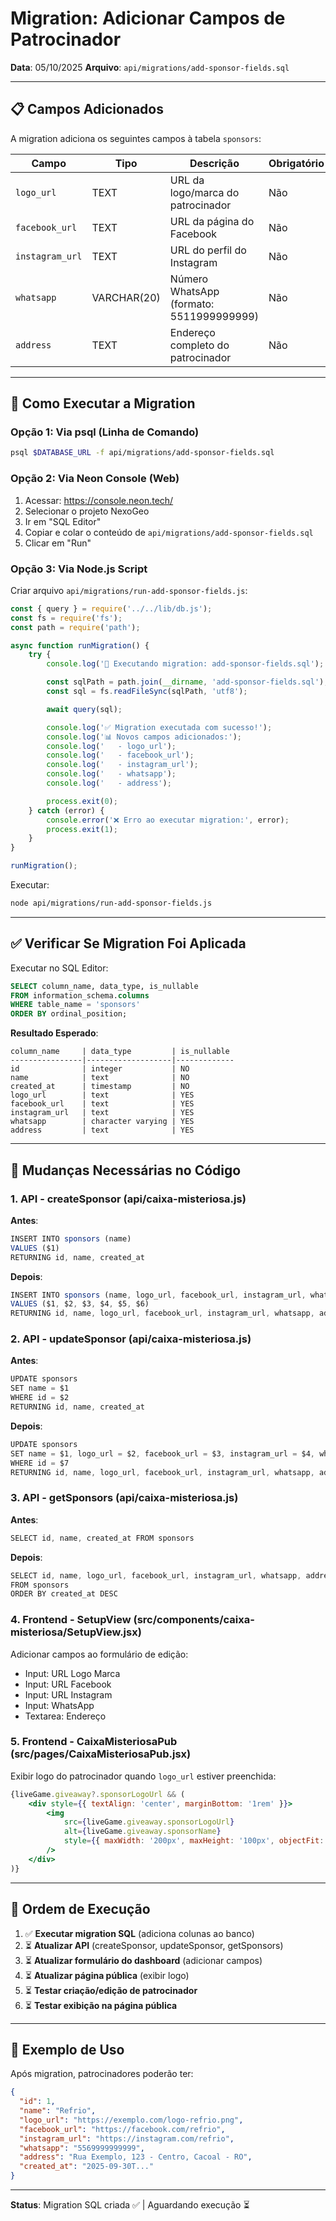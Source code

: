 # Migration: Adicionar Campos de Patrocinador

**Data**: 05/10/2025
**Arquivo**: `api/migrations/add-sponsor-fields.sql`

---

## 📋 Campos Adicionados

A migration adiciona os seguintes campos à tabela `sponsors`:

| Campo | Tipo | Descrição | Obrigatório |
|-------|------|-----------|-------------|
| `logo_url` | TEXT | URL da logo/marca do patrocinador | Não |
| `facebook_url` | TEXT | URL da página do Facebook | Não |
| `instagram_url` | TEXT | URL do perfil do Instagram | Não |
| `whatsapp` | VARCHAR(20) | Número WhatsApp (formato: 5511999999999) | Não |
| `address` | TEXT | Endereço completo do patrocinador | Não |

---

## 🚀 Como Executar a Migration

### **Opção 1: Via psql (Linha de Comando)**

```bash
psql $DATABASE_URL -f api/migrations/add-sponsor-fields.sql
```

### **Opção 2: Via Neon Console (Web)**

1. Acessar: https://console.neon.tech/
2. Selecionar o projeto NexoGeo
3. Ir em "SQL Editor"
4. Copiar e colar o conteúdo de `api/migrations/add-sponsor-fields.sql`
5. Clicar em "Run"

### **Opção 3: Via Node.js Script**

Criar arquivo `api/migrations/run-add-sponsor-fields.js`:

```javascript
const { query } = require('../../lib/db.js');
const fs = require('fs');
const path = require('path');

async function runMigration() {
    try {
        console.log('🚀 Executando migration: add-sponsor-fields.sql');

        const sqlPath = path.join(__dirname, 'add-sponsor-fields.sql');
        const sql = fs.readFileSync(sqlPath, 'utf8');

        await query(sql);

        console.log('✅ Migration executada com sucesso!');
        console.log('📊 Novos campos adicionados:');
        console.log('   - logo_url');
        console.log('   - facebook_url');
        console.log('   - instagram_url');
        console.log('   - whatsapp');
        console.log('   - address');

        process.exit(0);
    } catch (error) {
        console.error('❌ Erro ao executar migration:', error);
        process.exit(1);
    }
}

runMigration();
```

Executar:
```bash
node api/migrations/run-add-sponsor-fields.js
```

---

## ✅ Verificar Se Migration Foi Aplicada

Executar no SQL Editor:

```sql
SELECT column_name, data_type, is_nullable
FROM information_schema.columns
WHERE table_name = 'sponsors'
ORDER BY ordinal_position;
```

**Resultado Esperado**:
```
column_name     | data_type         | is_nullable
----------------|-------------------|-------------
id              | integer           | NO
name            | text              | NO
created_at      | timestamp         | NO
logo_url        | text              | YES
facebook_url    | text              | YES
instagram_url   | text              | YES
whatsapp        | character varying | YES
address         | text              | YES
```

---

## 🔄 Mudanças Necessárias no Código

### **1. API - createSponsor** (api/caixa-misteriosa.js)

**Antes**:
```javascript
INSERT INTO sponsors (name)
VALUES ($1)
RETURNING id, name, created_at
```

**Depois**:
```javascript
INSERT INTO sponsors (name, logo_url, facebook_url, instagram_url, whatsapp, address)
VALUES ($1, $2, $3, $4, $5, $6)
RETURNING id, name, logo_url, facebook_url, instagram_url, whatsapp, address, created_at
```

### **2. API - updateSponsor** (api/caixa-misteriosa.js)

**Antes**:
```javascript
UPDATE sponsors
SET name = $1
WHERE id = $2
RETURNING id, name, created_at
```

**Depois**:
```javascript
UPDATE sponsors
SET name = $1, logo_url = $2, facebook_url = $3, instagram_url = $4, whatsapp = $5, address = $6
WHERE id = $7
RETURNING id, name, logo_url, facebook_url, instagram_url, whatsapp, address, created_at
```

### **3. API - getSponsors** (api/caixa-misteriosa.js)

**Antes**:
```javascript
SELECT id, name, created_at FROM sponsors
```

**Depois**:
```javascript
SELECT id, name, logo_url, facebook_url, instagram_url, whatsapp, address, created_at
FROM sponsors
ORDER BY created_at DESC
```

### **4. Frontend - SetupView** (src/components/caixa-misteriosa/SetupView.jsx)

Adicionar campos ao formulário de edição:
- Input: URL Logo Marca
- Input: URL Facebook
- Input: URL Instagram
- Input: WhatsApp
- Textarea: Endereço

### **5. Frontend - CaixaMisteriosaPub** (src/pages/CaixaMisteriosaPub.jsx)

Exibir logo do patrocinador quando `logo_url` estiver preenchida:

```jsx
{liveGame.giveaway?.sponsorLogoUrl && (
    <div style={{ textAlign: 'center', marginBottom: '1rem' }}>
        <img
            src={liveGame.giveaway.sponsorLogoUrl}
            alt={liveGame.giveaway.sponsorName}
            style={{ maxWidth: '200px', maxHeight: '100px', objectFit: 'contain' }}
        />
    </div>
)}
```

---

## 📝 Ordem de Execução

1. ✅ **Executar migration SQL** (adiciona colunas ao banco)
2. ⏳ **Atualizar API** (createSponsor, updateSponsor, getSponsors)
3. ⏳ **Atualizar formulário do dashboard** (adicionar campos)
4. ⏳ **Atualizar página pública** (exibir logo)
5. ⏳ **Testar criação/edição de patrocinador**
6. ⏳ **Testar exibição na página pública**

---

## 🎯 Exemplo de Uso

Após migration, patrocinadores poderão ter:

```json
{
  "id": 1,
  "name": "Refrio",
  "logo_url": "https://exemplo.com/logo-refrio.png",
  "facebook_url": "https://facebook.com/refrio",
  "instagram_url": "https://instagram.com/refrio",
  "whatsapp": "5569999999999",
  "address": "Rua Exemplo, 123 - Centro, Cacoal - RO",
  "created_at": "2025-09-30T..."
}
```

---

**Status**: Migration SQL criada ✅ | Aguardando execução ⏳
